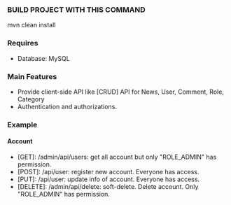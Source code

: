 ### BUILD PROJECT WITH THIS COMMAND
mvn clean install

### Requires

+ Database: MySQL

### Main Features
+ Provide client-side API like [CRUD] API for News, User, Comment, Role, Category
+ Authentication and authorizations.


### Example

#### Account

+ [GET]: /admin/api/users: get all account but only "ROLE_ADMIN" has permission.
+ [POST]: /api/user: register new account. Everyone has access.
+ [PUT]:  /api/user: update info of account. Everyone has access.
+ [DELETE]: /admin/api/delete: soft-delete. Delete account. Only "ROLE_ADMIN" has permission.
